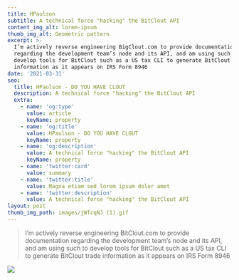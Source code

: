```yaml
---
title: HPaulson
subtitle: A technical force "hacking" the BitClout API
content_img_alt: lorem-ipsum
thumb_img_alt: Geometric pattern
excerpt: >-
  I’m actively reverse engineering BigClout.com to provide documentation
  regarding the development team’s node and its API, and am using such to
  develop tools for BitClout such as a US tax CLI to generate BitClout trade
  information as it appears on IRS Form 8946
date: '2021-03-31'
seo:
  title: HPaulson - DO YOU HAVE CLOUT
  description: A technical force "hacking" the BitClout API
  extra:
    - name: 'og:type'
      value: article
      keyName: property
    - name: 'og:title'
      value: HPaulson - DO YOU HAVE CLOUT
      keyName: property
    - name: 'og:description'
      value: A technical force "hacking" the BitClout API
      keyName: property
    - name: 'twitter:card'
      value: summary
    - name: 'twitter:title'
      value: Magna etiam sed lorem ipsum dolor amet
    - name: 'twitter:description'
      value: A technical force "hacking" the BitClout API
layout: post
thumb_img_path: images/jWfcqNJ (1).gif
---
```

> I’m actively reverse engineering BitClout.com to provide documentation regarding the development team’s node and its API, and am using such to develop tools for BitClout such as a US tax CLI to generate BitClout trade information as it appears on IRS Form 8946

![](https://preview--dyhc-blog-80e30.stackbit.dev/images/jWfcqNJ%20\(1\).gif)
